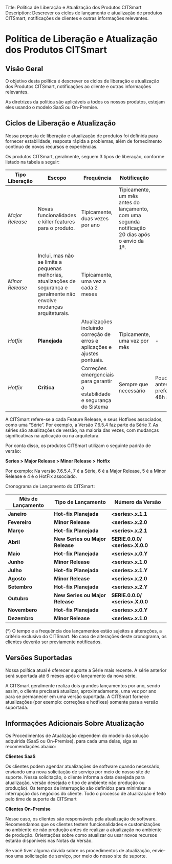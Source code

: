 Title: Política de Liberação e Atualização dos Produtos CITSmart
Description: Descrever os ciclos de lançamento e atualização de produtos CITSmart, notificações de clientes e outras informações relevantes.

# Política de Liberação e Atualização dos Produtos CITSmart

## Visão Geral
O objetivo desta política é descrever os ciclos de liberação e atualização dos
Produtos CITSmart, notificações ao cliente e outras informações relevantes.

As diretrizes da política são aplicáveis a todos os nossos produtos, estejam eles
usando o modelo SaaS ou On-Premise.

## Ciclos de Liberação e Atualização
Nossa proposta de liberação e atualização de produtos foi definida para fornecer
estabilidade, resposta rápida a problemas, além de fornecimento contínuo de novos
recursos e experiências.

Os produtos CITSmart, geralmente, seguem 3 tipos de liberação, conforme listado
na tabela a seguir:

| Tipo Liberação     | Escopo                                                                                                                         | Frequência                                                                            | Notificação                                                                                         |                                                |
|------------------|-------------------------------------------------------------------------------------------------------------------------------|--------------------------------------------------------------------------------------|------------------------------------------------------------------------------------------------------|------------------------------------------------|
| *Major Release*  | Novas funcionalidades e killer features para o produto.                                                          | Tipicamente, duas vezes por ano                                                               | Tipicamente, um mês antes do lançamento, com uma segunda notificação 20 dias após o envio da 1ª. |                                                |
| *Minor Release*  | Inclui, mas não se limita a pequenas melhorias, atualizações de segurança e geralmente não envolve mudanças arquiteturais. | Tipicamente, uma vez a cada 2 meses                                                       |                                                                                                      |                                                |
| *Hotfix*         | **Planejada**                                                                                                                   | Atualizações incluindo correção de erros e aplicações e ajustes pontuais. | Tipicamente, uma vez por mês                                                                              | \-                                             |
|  *Hotfix*        | **Crítica**                                                                                                                  | Correções emergenciais para garantir a estabilidade e segurança do Sistema                                    | Sempre que necessário                                                                                   | Poucas horas antes, preferencialmente 48h antes |

A CITSmart refere-se a cada Feature Release, e seus Hotfixes associados, como
uma “Série”. Por exemplo, a Versão 7.6.5.4 faz parte da Série 7. As séries são
atualizações de versão, na maioria das vezes, com mudanças significativas na
aplicação ou na arquitetura.

Por conta disso, os produtos CITSmart utilizam o seguinte padrão de versão:

**Series \> Major Release \> Minor Release \> Hotfix**

Por exemplo: Na versão 7.6.5.4, 7 é a Série, 6 é a Major Release, 5 é a Minor
Release e 4 é o HotFix associado.

Cronograma de Lançamento do CITSmart:

| **Mês de Lançamento** | **Tipo de Lançamento**             | **Número da Versão**                |
|-----------------------|------------------------------------|-------------------------------------|
| **Janeiro**           | **Hot-fix Planejada**              | **\<series\>.x.1.1**                |
| **Fevereiro**         | **Minor Release**                  | **\<series\>.x.2.0**                |
| **Março**             | **Hot-fix Planejada**              | **\<series\>.x.2.1**                |
| **Abril**             | **New Series ou Major Release**    | **SERIE.0.0.0/ \<series\>.X.0.0**   |
| **Maio**              | **Hot-fix Planejada**              | **\<series\>.x.0.Y**                |
| **Junho**             | **Minor Release**                  | **\<series\>.x.1.0**                |
| **Julho**             | **Hot-fix Planejada**              | **\<series\>.x.1.Y**                |
| **Agosto**            | **Minor Release**                  | **\<series\>.x.2.0**                |
| **Setembro**          | **Hot-fix Planejada**              | **\<series\>.x.2.Y**                |
| **Outubro**           | **New Series ou Major Release**    | **SERIE.0.0.0/ \<series\>.X.0.0**   |
| **Novembero**         | **Hot-fix Planejada**              | **\<series\>.x.0.Y**                |
| **Dezembro**          | **Minor Release**                  | **\<series\>.x.1.0**                |

(\*) O tempo e a frequência dos lançamentos estão sujeitos a alterações, a critério
exclusivo do CITSmart. No caso de alterações deste cronograma, os clientes deverão
ser previamente notificados.

## Versões Suportadas

Nossa política atual é oferecer suporte a Série mais recente. A série anterior
será suportada até 6 meses após o lançamento da nova série.

A CITSmart geralmente realiza dois grandes lançamentos por ano, sendo assim, o
cliente precisará atualizar, aproximadamente, uma vez por ano para se permanecer
em uma versão suportada. A CITSmart fornece atualizações (por exemplo: correções e
hotfixes) somente para a versão suportada.

## Informações Adicionais Sobre Atualização


Os Procedimentos de Atualização dependem do modelo da solução adquirida
(SaaS ou On-Premise), para cada uma delas, siga as recomendações abaixo:

**Clientes SaaS**

Os clientes podem agendar atualizações de software quando necessário, enviando
uma nova solicitação de serviço por meio de nosso site de suporte. Nessa solicitação,
o cliente informa a data desejada para atualização, versão desejada e tipo de ambiente
não produção ou produção). Os tempos de interrupção são definidos para minimizar a
interrupção dos negócios do cliente. Todo o processo de atualização é feito pelo time 
de suporte da CITSmart

**Clientes On-Premise**

Nesse caso, os clientes são responsáveis pela atualização de software. Recomendamos
que os clientes testem funcionalidades e customizações no ambiente de não produção
antes de realizar a atualização no ambiente de produção. Orientações sobre como
atualizar ou usar novos recursos estarão disponíveis nas Notas da Versão.

Se você tiver alguma dúvida sobre os procedimentos de atualização, envie-nos
uma solicitação de serviço, por meio do nosso site de suporte.
